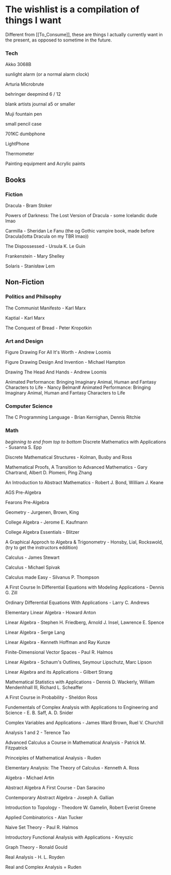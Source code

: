 # The wishlist is a compilation of things I want
Different from [[To_Consume]], these are things I actually currently want in the present, as opposed to sometime in the future.

### Tech

Akko 3068B

sunlight alarm (or a normal alarm clock)

Arturia Microbrute

behringer deepmind 6 / 12

blank artists journal a5 or smaller

Muji fountain pen

small pencil case

701KC dumbphone

LightPhone

Thermometer

Painting equipment and Acrylic paints

## Books
### Fiction
Dracula - Bram Stoker

Powers of Darkness: The Lost Version of Dracula - some Icelandic dude lmao

Carmilla - Sheridan Le Fanu (the og Gothic vampire book, made before Dracula(lotta Dracula on my TBR lmao))

The Dispossessed - Ursula K. Le Guin

Frankenstein - Mary Shelley

Solaris - Stanisław Lem

## Non-Fiction
### Politics and Philsophy
The Communist Manifesto - Karl Marx

Kaptial - Karl Marx

The Conquest of Bread - Peter Kropotkin

### Art and Design
Figure Drawing For All It's Worth - Andrew Loomis

Figure Drawing Design And Invention - Michael Hampton

Drawing The Head And Hands - Andrew Loomis

Animated Performance: Bringing Imaginary Animal, Human and Fantasy Characters to Life - Nancy Belman# Animated Performance: Bringing Imaginary Animal, Human and Fantasy Characters to Life

### Computer Science
The C Programming Language - Brian Kernighan, Dennis Ritchie

### Math
*beginning to end from top to bottom*
Discrete Mathematics with Applications - Susanna S. Epp

Discrete Mathematical Structures - Kolman, Busby and Ross

Mathematical Proofs, A Transition to Advanced Mathematics - Gary Chartrand, Albert D. Plomeni, Ping Zhang

An Introduction to Abstract Mathematics - Robert J. Bond, William J. Keane

AGS Pre-Algebra

Fearons Pre-Algebra

Geometry - Jurgenen, Brown, King

College Algebra - Jerome E. Kaufmann

College Algebra Essentials - Blitzer

A Graphical Approch to Algebra & Trigonometry - Honsby, Lial, Rockswold, (try to get the instructors eddition)

Calculus - James Stewart

Calculus - Michael Spivak

Calculus made Easy - Silvanus P. Thompson

A First Course In Differential Equations with Modeling Applications - Dennis G. Zill

Ordinary Differential Equations With Applications - Larry C. Andrews

Elementary Linear Algebra - Howard Anton

Linear Algebra - Stephen H. Friedberg, Arnold J. Insel, Lawrence E. Spence

Linear Algebra - Serge Lang

Linear Algebra - Kenneth Hoffman and Ray Kunze

Finite-Dimensional Vector Spaces - Paul R. Halmos

Linear Algebra - Schaum's Outlines, Seymour Lipschutz, Marc Lipson

Linear Algebra and its Applications - Gilbert Strang

Mathematical Statistics with Applications - Dennis D. Wackerly, William Mendenhhall III, Richard L. Scheaffer

A First Course in Probability - Sheldon Ross

Fundementals of Complex Analysis with Applications to Engineering and Science - E. B. Saff, A. D. Snider

Complex Variables and Applications - James Ward Brown, Ruel V. Churchill

Analysis 1 and 2 - Terence Tao

Advanced Calculus a Course in Mathematical Analysis - Patrick M. Fitzpatrick

Princeiples of Mathematical Analysis - Ruden

Elementary Analysis: The Theory of Calculus - Kenneth A. Ross

Algebra - Michael Artin

Abstract Algebra A First Course - Dan Saracino

Contemporary Abstract Algebra - Joseph A. Gallian

Introduction to Topology - Theodore W. Gamelin, Robert Everist Greene

Applied Combinatorics - Alan Tucker

Naive Set Theory - Paul R. Halmos

Introductory Functional Analysis with Applications - Kreyszic

Graph Theory - Ronald Gould

Real Analysis - H. L. Royden

Real and Complex Analysis = Ruden
